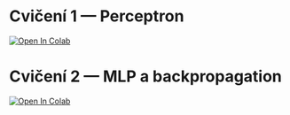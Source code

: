 # Cvičení 1 — Perceptron

[![Open In Colab](https://colab.research.google.com/assets/colab-badge.svg)](
https://colab.research.google.com/github/konyconi/UMIN_AI_exercises/blob/main/UMIN_cviceni01_perceptron.ipynb)

# Cvičení 2 — MLP a backpropagation

[![Open In Colab](https://colab.research.google.com/assets/colab-badge.svg)](
https://colab.research.google.com/github/konyconi/MIN_AI_exercises/blob/main/UMIN_cviceni02_mlp_backprop.ipynb)
